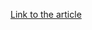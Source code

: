 [Link to the article](https://www.akamai.com/blog/security/understanding-the-differences-between-edr-and-segmentation)
